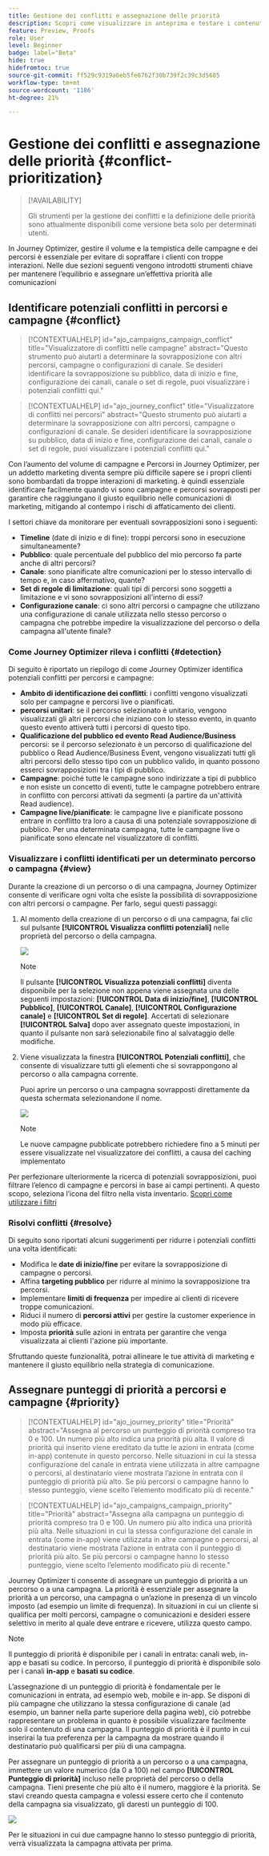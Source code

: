 ```yaml
---
title: Gestione dei conflitti e assegnazione delle priorità
description: Scopri come visualizzare in anteprima e testare i contenuti.
feature: Preview, Proofs
role: User
level: Beginner
badge: label="Beta"
hide: true
hidefromtoc: true
source-git-commit: ff529c9319a6eb5fe6762f30b739f2c39c3d5685
workflow-type: tm+mt
source-wordcount: '1186'
ht-degree: 21%

---
```



# Gestione dei conflitti e assegnazione delle priorità {#conflict-prioritization}

>[!AVAILABILITY]
>
>Gli strumenti per la gestione dei conflitti e la definizione delle priorità sono attualmente disponibili come versione beta solo per determinati utenti.

In Journey Optimizer, gestire il volume e la tempistica delle campagne e dei percorsi è essenziale per evitare di sopraffare i clienti con troppe interazioni. Nelle due sezioni seguenti vengono introdotti strumenti chiave per mantenere l’equilibrio e assegnare un’effettiva priorità alle comunicazioni

## Identificare potenziali conflitti in percorsi e campagne {#conflict}

>[!CONTEXTUALHELP]
>id="ajo_campaigns_campaign_conflict"
>title="Visualizzatore di conflitti nelle campagne"
>abstract="Questo strumento può aiutarti a determinare la sovrapposizione con altri percorsi, campagne o configurazioni di canale. Se desideri identificare la sovrapposizione su pubblico, data di inizio e fine, configurazione dei canali, canale o set di regole, puoi visualizzare i potenziali conflitti qui."

>[!CONTEXTUALHELP]
>id="ajo_journey_conflict"
>title="Visualizzatore di conflitti nei percorsi"
>abstract="Questo strumento può aiutarti a determinare la sovrapposizione con altri percorsi, campagne o configurazioni di canale. Se desideri identificare la sovrapposizione su pubblico, data di inizio e fine, configurazione dei canali, canale o set di regole, puoi visualizzare i potenziali conflitti qui."

Con l’aumento del volume di campagne e Percorsi in Journey Optimizer, per un addetto marketing diventa sempre più difficile sapere se i propri clienti sono bombardati da troppe interazioni di marketing. è quindi essenziale identificare facilmente quando vi sono campagne e percorsi sovrapposti per garantire che raggiungano il giusto equilibrio nelle comunicazioni di marketing, mitigando al contempo i rischi di affaticamento dei clienti.

I settori chiave da monitorare per eventuali sovrapposizioni sono i seguenti:

* **Timeline** (date di inizio e di fine): troppi percorsi sono in esecuzione simultaneamente?
* **Pubblico**: quale percentuale del pubblico del mio percorso fa parte anche di altri percorsi?
* **Canale**: sono pianificate altre comunicazioni per lo stesso intervallo di tempo e, in caso affermativo, quante?
* **Set di regole di limitazione**: quali tipi di percorsi sono soggetti a limitazione e vi sono sovrapposizioni all&#39;interno di essi?
* **Configurazione canale**: ci sono altri percorsi o campagne che utilizzano una configurazione di canale utilizzata nello stesso percorso o campagna che potrebbe impedire la visualizzazione del percorso o della campagna all&#39;utente finale?

### Come Journey Optimizer rileva i conflitti {#detection}

Di seguito è riportato un riepilogo di come Journey Optimizer identifica potenziali conflitti per percorsi e campagne:

* **Ambito di identificazione dei conflitti**: i conflitti vengono visualizzati solo per campagne e percorsi live o pianificati.
* **percorsi unitari**: se il percorso selezionato è unitario, vengono visualizzati gli altri percorsi che iniziano con lo stesso evento, in quanto questo evento attiverà tutti i percorsi di questo tipo.
* **Qualificazione del pubblico ed evento Read Audience/Business** percorsi: se il percorso selezionato è un percorso di qualificazione del pubblico o Read Audience/Business Event, vengono visualizzati tutti gli altri percorsi dello stesso tipo con un pubblico valido, in quanto possono esserci sovrapposizioni tra i tipi di pubblico.
* **Campagne**: poiché tutte le campagne sono indirizzate a tipi di pubblico e non esiste un concetto di eventi, tutte le campagne potrebbero entrare in conflitto con percorsi attivati da segmenti (a partire da un&#39;attività Read audience).
* **Campagne live/pianificate**: le campagne live e pianificate possono entrare in conflitto tra loro a causa di una potenziale sovrapposizione di pubblico. Per una determinata campagna, tutte le campagne live o pianificate sono elencate nel visualizzatore di conflitti.

### Visualizzare i conflitti identificati per un determinato percorso o campagna {#view}

Durante la creazione di un percorso o di una campagna, Journey Optimizer consente di verificare ogni volta che esiste la possibilità di sovrapposizione con altri percorsi o campagne. Per farlo, segui questi passaggi:

1. Al momento della creazione di un percorso o di una campagna, fai clic sul pulsante **[!UICONTROL Visualizza conflitti potenziali]** nelle proprietà del percorso o della campagna.

   ![](assets/view-conflicts.png)

   >[!NOTE]
   >
   >Il pulsante **[!UICONTROL Visualizza potenziali conflitti]** diventa disponibile per la selezione non appena viene assegnata una delle seguenti impostazioni: **[!UICONTROL Data di inizio/fine]**, **[!UICONTROL Pubblico]**, **[!UICONTROL Canale]**, **[!UICONTROL Configurazione canale]** e **[!UICONTROL Set di regole]**. Accertati di selezionare **[!UICONTROL Salva]** dopo aver assegnato queste impostazioni, in quanto il pulsante non sarà selezionabile fino al salvataggio delle modifiche.

1. Viene visualizzata la finestra **[!UICONTROL Potenziali conflitti]**, che consente di visualizzare tutti gli elementi che si sovrappongono al percorso o alla campagna corrente.

   Puoi aprire un percorso o una campagna sovrapposti direttamente da questa schermata selezionandone il nome.

   ![](assets/potential-conflicts.png)

   >[!NOTE]
   >
   >Le nuove campagne pubblicate potrebbero richiedere fino a 5 minuti per essere visualizzate nel visualizzatore dei conflitti, a causa del caching implementato

Per perfezionare ulteriormente la ricerca di potenziali sovrapposizioni, puoi filtrare l’elenco di campagne e percorsi in base ai campi pertinenti. A questo scopo, seleziona l’icona del filtro nella vista inventario. [Scopri come utilizzare i filtri](../start/search-filter-categorize.md#filter-lists)

### Risolvi conflitti {#resolve}

Di seguito sono riportati alcuni suggerimenti per ridurre i potenziali conflitti una volta identificati:

* Modifica le **date di inizio/fine** per evitare la sovrapposizione di campagne o percorsi.
* Affina **targeting pubblico** per ridurre al minimo la sovrapposizione tra percorsi.
* Implementare **limiti di frequenza** per impedire ai clienti di ricevere troppe comunicazioni.
* Riduci il numero di **percorsi attivi** per gestire la customer experience in modo più efficace.
* Imposta **priorità** sulle azioni in entrata per garantire che venga visualizzata ai clienti l&#39;azione più importante.

Sfruttando queste funzionalità, potrai allineare le tue attività di marketing e mantenere il giusto equilibrio nella strategia di comunicazione.

## Assegnare punteggi di priorità a percorsi e campagne {#priority}

>[!CONTEXTUALHELP]
>id="ajo_journey_priority"
>title="Priorità"
>abstract="Assegna al percorso un punteggio di priorità compreso tra 0 e 100. Un numero più alto indica una priorità più alta. Il valore di priorità qui inserito viene ereditato da tutte le azioni in entrata (come in-app) contenute in questo percorso. Nelle situazioni in cui la stessa configurazione del canale in entrata viene utilizzata in altre campagne o percorsi, al destinatario viene mostrata l’azione in entrata con il punteggio di priorità più alto. Se più percorsi o campagne hanno lo stesso punteggio, viene scelto l’elemento modificato più di recente."

>[!CONTEXTUALHELP]
>id="ajo_campaigns_campaign_priority"
>title="Priorità"
>abstract="Assegna alla campagna un punteggio di priorità compreso tra 0 e 100. Un numero più alto indica una priorità più alta. Nelle situazioni in cui la stessa configurazione del canale in entrata (come in-app) viene utilizzata in altre campagne o percorsi, al destinatario viene mostrata l’azione in entrata con il punteggio di priorità più alto. Se più percorsi o campagne hanno lo stesso punteggio, viene scelto l’elemento modificato più di recente."

Journey Optimizer ti consente di assegnare un punteggio di priorità a un percorso o a una campagna. La priorità è essenziale per assegnare la priorità a un percorso, una campagna o un’azione in presenza di un vincolo imposto (ad esempio un limite di frequenza). In situazioni in cui un cliente si qualifica per molti percorsi, campagne o comunicazioni e desideri essere selettivo in merito al quale deve entrare e ricevere, utilizza questo campo.

>[!NOTE]
>
>Il punteggio di priorità è disponibile per i canali in entrata: canali web, in-app e basati su codice. In percorso, il punteggio di priorità è disponibile solo per i canali **in-app** e **basati su codice**.

L’assegnazione di un punteggio di priorità è fondamentale per le comunicazioni in entrata, ad esempio web, mobile e in-app. Se disponi di più campagne che utilizzano la stessa configurazione di canale (ad esempio, un banner nella parte superiore della pagina web), ciò potrebbe rappresentare un problema in quanto è possibile visualizzare facilmente solo il contenuto di una campagna. Il punteggio di priorità è il punto in cui inserirai la tua preferenza per la campagna da mostrare quando il destinatario può qualificarsi per più di una campagna.

Per assegnare un punteggio di priorità a un percorso o a una campagna, immettere un valore numerico (da 0 a 100) nel campo **[!UICONTROL Punteggio di priorità]** incluso nelle proprietà del percorso o della campagna. Tieni presente che più alto è il numero, maggiore è la priorità. Se stavi creando questa campagna e volessi essere certo che il contenuto della campagna sia visualizzato, gli daresti un punteggio di 100.

![](assets/priority-score.png)

Per le situazioni in cui due campagne hanno lo stesso punteggio di priorità, verrà visualizzata la campagna attivata per prima.
